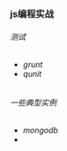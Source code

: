 <h3>js编程实战</h3></p>
<h6>测试<h6>
<ul>
<li>grunt</li>
<li>qunit</li>
</ul>
<h6>一些典型实例<h6>
<ul>
<li>mongodb</li>
<li></li>
</ul>